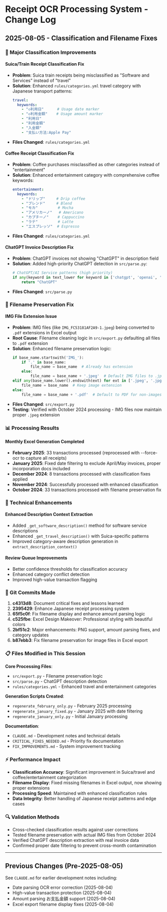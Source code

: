 # Receipt OCR Processing System - Change Log

## 2025-08-05 - Classification and Filename Fixes

### 🎯 Major Classification Improvements

#### Suica/Train Receipt Classification Fix
- **Problem**: Suica train receipts being misclassified as "Software and Services" instead of "travel"
- **Solution**: Enhanced `rules/categories.yml` travel category with Japanese transport patterns:
  ```yaml
  travel:
    keywords:
      - "◇利用日"      # Usage date marker
      - "◇利用金額"    # Usage amount marker  
      - "利用日"
      - "利用金額"
      - "入金額"
      - "支払い方法:Apple Pay"
  ```
- **Files Changed**: `rules/categories.yml`

#### Coffee Receipt Classification Fix
- **Problem**: Coffee purchases misclassified as other categories instead of "entertainment"
- **Solution**: Enhanced entertainment category with comprehensive coffee keywords:
  ```yaml
  entertainment:
    keywords:
      - "ドリップ"     # Drip coffee
      - "ブレンド"     # Blend
      - "モカ"         # Mocha
      - "アメリカーノ"   # Americano
      - "カプチーノ"    # Cappuccino
      - "ラテ"         # Latte
      - "エスプレッソ"  # Espresso
  ```
- **Files Changed**: `rules/categories.yml`

#### ChatGPT Invoice Description Fix
- **Problem**: ChatGPT invoices not showing "ChatGPT" in description field
- **Solution**: Added high-priority ChatGPT detection in `src/parse.py`:
  ```python
  # ChatGPT/AI Service patterns (high priority)
  if any(keyword in text_lower for keyword in ['chatgpt', 'openai', 'gpt-4', 'gpt-3']):
      return "ChatGPT"
  ```
- **Files Changed**: `src/parse.py`

### 📁 Filename Preservation Fix

#### IMG File Extension Issue
- **Problem**: IMG files (like `IMG_FC53181AF2A9-1.jpeg`) being converted to `.pdf` extensions in Excel output
- **Root Cause**: Filename cleaning logic in `src/export.py` defaulting all files to `.pdf` extension
- **Solution**: Enhanced filename preservation logic:
  ```python
  if base_name.startswith('IMG_'):
      if '.' in base_name:
          file_name = base_name  # Already has extension
      else:
          file_name = base_name + '.jpeg'  # Default IMG files to .jpeg
  elif any(base_name.lower().endswith(ext) for ext in ['.jpeg', '.jpg', '.png', '.gif', '.bmp']):
      file_name = base_name  # Keep image extension
  else:
      file_name = base_name + '.pdf'  # Default to PDF for non-images
  ```
- **Files Changed**: `src/export.py`
- **Testing**: Verified with October 2024 processing - IMG files now maintain proper `.jpeg` extension

### 📊 Processing Results

#### Monthly Excel Generation Completed
- **February 2025**: 33 transactions processed (reprocessed with --force-ocr to capture all receipts)
- **January 2025**: Fixed date filtering to exclude April/May invoices, proper incorporation docs included
- **December 2024**: 8 transactions processed with classification fixes applied
- **November 2024**: Successfully processed with enhanced classification
- **October 2024**: 33 transactions processed with filename preservation fix

### 🔧 Technical Enhancements

#### Enhanced Description Context Extraction
- Added `_get_software_description()` method for software service descriptions
- Enhanced `_get_travel_description()` with Suica-specific patterns
- Improved category-aware description generation in `extract_description_context()`

#### Review Queue Improvements
- Better confidence thresholds for classification accuracy
- Enhanced category conflict detection
- Improved high-value transaction flagging

### 🚀 Git Commits Made

1. **c4313d8**: Document critical fixes and lessons learned
2. **2395429**: Enhance Japanese receipt processing system  
3. **65f5c0f**: Fix filename display and enhance amount parsing logic
4. **c525fbe**: Excel Design Makeover: Professional styling with beautiful colors
5. **2bf51c2**: Major enhancements: PNG support, amount parsing fixes, and category updates
6. **b87ebb3**: Fix filename preservation for image files in Excel export

### 📋 Files Modified in This Session

**Core Processing Files**:
- `src/export.py` - Filename preservation logic
- `src/parse.py` - ChatGPT description detection
- `rules/categories.yml` - Enhanced travel and entertainment categories

**Generation Scripts Created**:
- `regenerate_february_only.py` - February 2025 processing
- `regenerate_january_fixed.py` - January 2025 with date filtering
- `regenerate_january_only.py` - Initial January processing

**Documentation**:
- `CLAUDE.md` - Development notes and technical details
- `CRITICAL_FIXES_NEEDED.md` - Priority fix documentation
- `FIX_IMPROVEMENTS.md` - System improvement tracking

### ⚡ Performance Impact

- **Classification Accuracy**: Significant improvement in Suica/travel and coffee/entertainment categorization
- **Filename Display**: Fixed missing filenames in Excel output, now showing proper extensions
- **Processing Speed**: Maintained with enhanced classification rules
- **Data Integrity**: Better handling of Japanese receipt patterns and edge cases

### 🔍 Validation Methods

- Cross-checked classification results against user corrections
- Tested filename preservation with actual IMG files from October 2024
- Verified ChatGPT description extraction with real invoice data
- Confirmed proper date filtering to prevent cross-month contamination

---

## Previous Changes (Pre-2025-08-05)

See `CLAUDE.md` for earlier development notes including:
- Date parsing OCR error correction (2025-08-04)
- High-value transaction protection (2025-08-04) 
- Amount parsing お支払金額 support (2025-08-04)
- Excel export filename display fixes (2025-08-04)